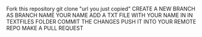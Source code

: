 Fork this repository
git clone "url you just copied"
CREATE A NEW BRANCH AS BRANCH NAME YOUR NAME
ADD A TXT FILE WITH YOUR NAME IN IN TEXTFILES FOLDER
COMMIT THE CHANGES
PUSH IT INTO YOUR REMOTE REPO
MAKE A PULL REQUEST

